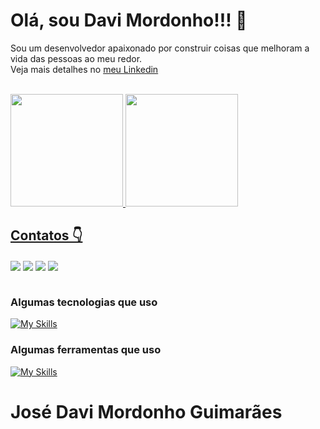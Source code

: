 
<div>
  <h1>Olá, sou Davi Mordonho!!! 👋 </h1>
  <P>
Sou um desenvolvedor apaixonado por construir coisas que melhoram a vida das pessoas ao meu redor. <br> Veja mais detalhes no <a href="https://www.linkedin.com/in/davi-mordonho-277948236">meu Linkedin</a>
  </p>
</div><br>

<div>
  <a href="https://github.com/Davi-Lv/">
  <img height="180em" src="https://github-readme-stats.vercel.app/api/top-langs/?username=Davi-LV&layout=compact&langs_count=7&theme=codeSTACKr"/>
  <img height="180em" src="https://github-readme-stats.vercel.app/api?username=Davi-LV&show_icons=true&theme=codeSTACKr&include_all_commits=true&count_private=true"/>
</div>
  
<div> 
  <h2>Contatos 👇 </h2>
  <a href="https://www.linkedin.com/in/davi-mordonho-277948236"><img id="linkedIn" align="center" max-width=100%  src="https://img.shields.io/badge/LinkedIn-0077B5?style=for-the-badge&logo=linkedin&logoColor=white"></a>
  <a href="mailto:josedavimordonhoguimaraes@gmail.com"><img id="gmail" align="center" max-width=100%  src="https://img.shields.io/badge/Gmail-D14836?style=for-the-badge&logo=gmail&logoColor=white"></a>
   <a href="https://www.instagram.com/davii_lv/"><img id="instagram" align="center" max-width=100%  src="https://img.shields.io/badge/Instagram-E4405F?style=for-the-badge&logo=instagram&logoColor=white"></a>
   <a href="https://twitter.com/Davii_lv"><img id="twitter" align="center" max-width=100%  src="https://img.shields.io/badge/Twitter-00acee?style=for-the-badge&logo=twitter&logoColor=white"></a>
</div><br>

### Algumas tecnologias que uso
[![My Skills](https://skills.thijs.gg/icons?i=html,css,js,react,bootstrap,nodejs,express,python,java&theme=light)](https://github.com/Davi-Lv/)

### Algumas ferramentas que uso
[![My Skills](https://skills.thijs.gg/icons?i=git,github,eclipse,mysql,mongodb,vscode,figma,ps,ai&theme=light)](https://github.com/Davi-Lv/)


##### <h1> José Davi Mordonho Guimarães </h1>
  
<!--
#JoséDaviMordonhoGuimarães
#JoseDaviMordonhoGuimaraes
#josedavimordonhoguimaraes
#josédavimordonhoguimarães
jose davi mordonho guimaraes
josé davi mordonho guimarães
Jose Davi Mordonho Guimaraes
José Davi Mordonho Guimarães
-->
